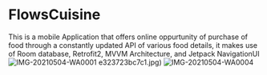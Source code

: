 # FlowsCuisine
This is a mobile Application that offers online oppurtunity of purchase of food through a constantly updated API of various food details, it makes use of Room database, Retrofit2, MVVM Architecture, and Jetpack NavigationUI
![IMG-20210504-WA0001](https://user-images.githubusercontent.com/37305943/117272651-4d758c80-ae53-11eb-9d0f-08c37ad0cbb7.jpg)
e323723bc7c1.jpg)
![IMG-20210504-WA0004](https://user-images.githubusercontent.com/37305943/117272862-8150b200-ae53-11eb-810e-002c07ff5d01.jpg)
